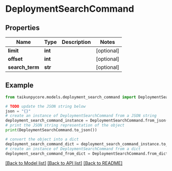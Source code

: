 # DeploymentSearchCommand


## Properties

Name | Type | Description | Notes
------------ | ------------- | ------------- | -------------
**limit** | **int** |  | [optional] 
**offset** | **int** |  | [optional] 
**search_term** | **str** |  | [optional] 

## Example

```python
from taikunpycore.models.deployment_search_command import DeploymentSearchCommand

# TODO update the JSON string below
json = "{}"
# create an instance of DeploymentSearchCommand from a JSON string
deployment_search_command_instance = DeploymentSearchCommand.from_json(json)
# print the JSON string representation of the object
print(DeploymentSearchCommand.to_json())

# convert the object into a dict
deployment_search_command_dict = deployment_search_command_instance.to_dict()
# create an instance of DeploymentSearchCommand from a dict
deployment_search_command_from_dict = DeploymentSearchCommand.from_dict(deployment_search_command_dict)
```
[[Back to Model list]](../README.md#documentation-for-models) [[Back to API list]](../README.md#documentation-for-api-endpoints) [[Back to README]](../README.md)


